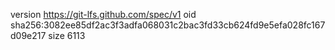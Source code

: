 version https://git-lfs.github.com/spec/v1
oid sha256:3082ee85df2ac3f3adfa068031c2bac3fd33cb624fd9e5efa028fc167d09e217
size 6113
